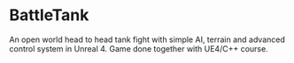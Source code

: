 # BattleTank
An open world head to head tank fight with simple AI, terrain and advanced control system in Unreal 4. Game done together with UE4/C++ course.
